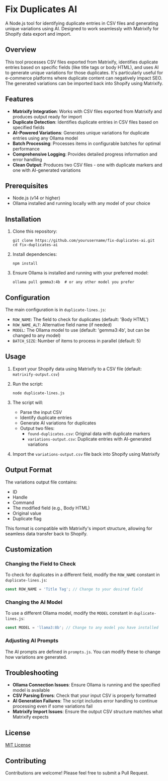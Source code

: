 # Fix Duplicates AI

A Node.js tool for identifying duplicate entries in CSV files and generating unique variations using AI. Designed to work seamlessly with Matrixify for Shopify data export and import.

## Overview

This tool processes CSV files exported from Matrixify, identifies duplicate entries based on specific fields (like title tags or body HTML), and uses AI to generate unique variations for those duplicates. It's particularly useful for e-commerce platforms where duplicate content can negatively impact SEO. The generated variations can be imported back into Shopify using Matrixify.

## Features

- **Matrixify Integration**: Works with CSV files exported from Matrixify and produces output ready for import
- **Duplicate Detection**: Identifies duplicate entries in CSV files based on specified fields
- **AI-Powered Variations**: Generates unique variations for duplicate entries using any Ollama model
- **Batch Processing**: Processes items in configurable batches for optimal performance
- **Comprehensive Logging**: Provides detailed progress information and error handling
- **Clean Output**: Produces two CSV files - one with duplicate markers and one with AI-generated variations

## Prerequisites

- Node.js (v14 or higher)
- Ollama installed and running locally with any model of your choice

## Installation

1. Clone this repository:
   ```
   git clone https://github.com/yourusername/fix-duplicates-ai.git
   cd fix-duplicates-ai
   ```

2. Install dependencies:
   ```
   npm install
   ```

3. Ensure Ollama is installed and running with your preferred model:
   ```
   ollama pull gemma3:4b  # or any other model you prefer
   ```

## Configuration

The main configuration is in `duplicate-lines.js`:

- `ROW_NAME`: The field to check for duplicates (default: 'Body HTML')
- `ROW_NAME_ALT`: Alternative field name (if needed)
- `MODEL`: The Ollama model to use (default: 'gemma3:4b', but can be changed to any model)
- `BATCH_SIZE`: Number of items to process in parallel (default: 5)

## Usage

1. Export your Shopify data using Matrixify to a CSV file (default: `matrixify-output.csv`)

2. Run the script:
   ```
   node duplicate-lines.js
   ```

3. The script will:
   - Parse the input CSV
   - Identify duplicate entries
   - Generate AI variations for duplicates
   - Output two files:
     - `found-duplicates.csv`: Original data with duplicate markers
     - `variations-output.csv`: Duplicate entries with AI-generated variations

4. Import the `variations-output.csv` file back into Shopify using Matrixify

## Output Format

The variations output file contains:
- ID
- Handle
- Command
- The modified field (e.g., Body HTML)
- Original value
- Duplicate flag

This format is compatible with Matrixify's import structure, allowing for seamless data transfer back to Shopify.

## Customization

### Changing the Field to Check

To check for duplicates in a different field, modify the `ROW_NAME` constant in `duplicate-lines.js`:

```javascript
const ROW_NAME = 'Title Tag'; // Change to your desired field
```

### Changing the AI Model

To use a different Ollama model, modify the `MODEL` constant in `duplicate-lines.js`:

```javascript
const MODEL = 'llama3:8b'; // Change to any model you have installed
```

### Adjusting AI Prompts

The AI prompts are defined in `prompts.js`. You can modify these to change how variations are generated.

## Troubleshooting

- **Ollama Connection Issues**: Ensure Ollama is running and the specified model is available
- **CSV Parsing Errors**: Check that your input CSV is properly formatted
- **AI Generation Failures**: The script includes error handling to continue processing even if some variations fail
- **Matrixify Import Issues**: Ensure the output CSV structure matches what Matrixify expects

## License

[MIT License](LICENSE)

## Contributing

Contributions are welcome! Please feel free to submit a Pull Request. 